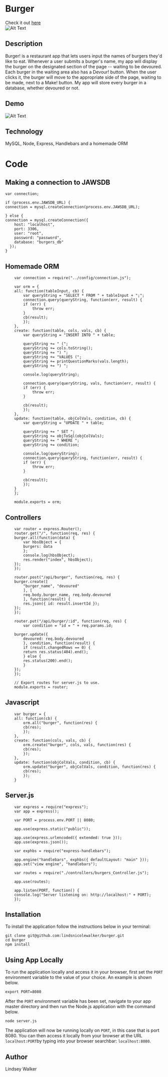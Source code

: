 # Burger

Check it out [here](https://secret-beach-37555.herokuapp.com/)  
![Alt Text](https://media.giphy.com/media/4ZaY2DxKxUDRILkOKr/giphy.gif)


## Description

Burger! is a restaurant app that lets users input the names of burgers they'd like to eat.
Whenever a user submits a burger's name, my app will display the burger on the designated section of the page -- waiting to be devoured.
Each burger in the waiting area also has a Devour! button. When the user clicks it, the burger will move to the appropriate side of the page, waiting to be made, next to a Make! button.
My app will store every burger in a database, whether devoured or not.

## Demo

![Alt Text](https://media.giphy.com/media/OPf7sFAj7xPDl1QDLO/giphy.gif)

## Technology

MySQL, Node, Express, Handlebars and a homemade ORM 

# Code

## Making a connection to JAWSDB  

	var connection;

	if (process.env.JAWSDB_URL) {
    connection = mysql.createConnection(process.env.JAWSDB_URL);

	} else {
    connection = mysql.createConnection({
        host: "localhost",
        port: 3306,
        user: "root",
        password: "password",
        database: "burgers_db"
      });
	}

## Homemade ORM

		var connection = require("../config/connection.js");

		var orm = {
		all: function(tableInput, cb) {
			var queryString = "SELECT * FROM " + tableInput + ";";
			connection.query(queryString, function(err, result) {
			if (err) {
				throw err;
			}
			cb(result);
			});
		},
		create: function(table, cols, vals, cb) {
			var queryString = "INSERT INTO " + table;

			queryString += " (";
			queryString += cols.toString();
			queryString += ") ";
			queryString += "VALUES (";
			queryString += printQuestionMarks(vals.length);
			queryString += ") ";

			console.log(queryString);

			connection.query(queryString, vals, function(err, result) {
			if (err) {
				throw err;
			}

			cb(result);
			});
		},
		update: function(table, objColVals, condition, cb) {
			var queryString = "UPDATE " + table;

			queryString += " SET ";
			queryString += objToSql(objColVals);
			queryString += " WHERE ";
			queryString += condition;

			console.log(queryString);
			connection.query(queryString, function(err, result) {
			if (err) {
				throw err;
			}

			cb(result);
			});
		}
		};

		module.exports = orm;

## Controllers

		var router = express.Router();
		router.get("/", function(req, res) {
		burger.all(function(data) {
			var hbsObject = {
			burgers: data
			};
			console.log(hbsObject);
			res.render("index", hbsObject);
		});
		});

		router.post("/api/burger", function(req, res) {
		burger.create([
			"burger_name", "devoured"
			], [
			req.body.burger_name, req.body.devoured
			], function(result) {
			res.json({ id: result.insertId });
		});
		});

		router.put("/api/burger/:id", function(req, res) {
			var condition = "id = " + req.params.id;

		burger.update({
			devoured: req.body.devoured
			}, condition, function(result) {
			if (result.changedRows == 0) {
			return res.status(404).end();
			} else {
			res.status(200).end();
			}
		});
		});

		// Export routes for server.js to use.
		module.exports = router;

## Javascript

		var burger = {
		all: function(cb) {
			orm.all("burger", function(res) {
			cb(res);
			});
		},
		create: function(cols, vals, cb) {
			orm.create("burger", cols, vals, function(res) {
			cb(res);
			});
		},
		update: function(objColVals, condition, cb) {
			orm.update("burger", objColVals, condition, function(res) {
			cb(res);
			});
		}

## Server.js

		var express = require("express");
		var app = express();

		var PORT = process.env.PORT || 8080;

		app.use(express.static("public"));

		app.use(express.urlencoded({ extended: true }));
		app.use(express.json());

		var exphbs = require("express-handlebars");

		app.engine("handlebars", exphbs({ defaultLayout: "main" }));
		app.set("view engine", "handlebars");

		var routes = require("./controllers/burgers_Controller.js");

		app.use(routes);

		app.listen(PORT, function() {
		console.log("Server listening on: http://localhost:" + PORT);
		});

## Installation

To install the application follow the instructions below in your terminal:  

	git clone git@github.com:lindsnicolewalker/burger.git
	cd burger
	npm install
	
## Using App Locally

To run the application locally and access it in your browser, first set the `PORT` environment variable to the value of your choice. An example is shown below.

	export PORT=8080
	
After the `PORT` environment variable has been set, navigate to your app master directory and then run the Node.js application with the command below.

	node server.js

The application will now be running locally on `PORT`, in this case that is port 8080. You can then access it locally from your browser at the URL `localhost:PORT`by typing into your browser searchbar: `localhost:8080`.


## Author

Lindsey Walker

